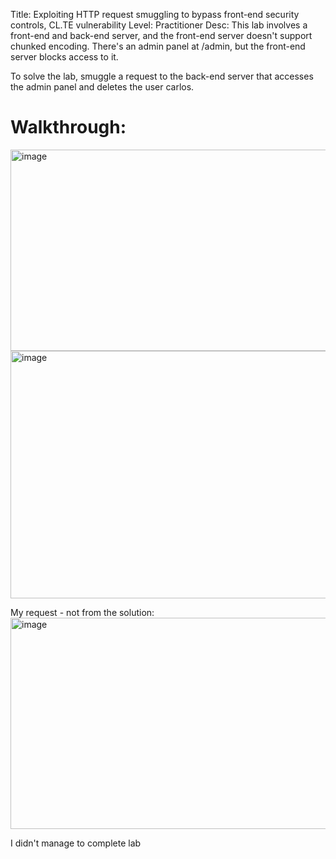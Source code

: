 Title: Exploiting HTTP request smuggling to bypass front-end security controls, CL.TE vulnerability
Level: Practitioner
Desc:  This lab involves a front-end and back-end server, and the front-end server doesn't support chunked encoding. There's an admin panel at /admin, but the front-end server blocks access to it.

To solve the lab, smuggle a request to the back-end server that accesses the admin panel and deletes the user carlos. 

# Walkthrough:
<img width="1344" height="322" alt="image" src="https://github.com/user-attachments/assets/c6696cdc-3aa2-44d8-940f-b456f0f4c960" />


<img width="1363" height="396" alt="image" src="https://github.com/user-attachments/assets/5b722726-9e99-4ebb-b80f-ac2f15664052" />

My request - not from the solution:
<img width="1355" height="338" alt="image" src="https://github.com/user-attachments/assets/0d52ba45-e1b7-41f1-b95e-e6d9a8507ec6" />

I didn't manage to complete lab




